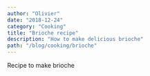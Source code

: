 ```yaml
---
author: "Olivier"
date: "2018-12-24"
category: "Cooking"
title: "Brioche recipe"
description: "How to make delicious brioche"
path: "/blog/cooking/brioche"
---
```


Recipe to make brioche